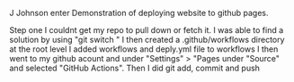 J Johnson enter Demonstration of deploying website to github pages.

Step one I couldnt get my repo to pull down or fetch it. I was able to find a solution by using "git switch <remoteBranch>" 
I then created a .github/workflows directory at the root level
I added workflows and deply.yml file to workflows
I then went to my github acount and under "Settings" > "Pages under "Source" and selected "GitHub Actions".
Then I did git add, commit and push
